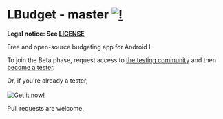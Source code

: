 LBudget - master [![!](https://travis-ci.org/Stoyicker/LBudget.svg?branch=master)](https://travis-ci.org/Stoyicker/LBudget)
=======

**Legal notice: See [LICENSE](https://raw.githubusercontent.com/Stoyicker/LBudget/master/LICENSE "LICENSE")**

Free and open-source budgeting app for Android L

To join the Beta phase, request access to [the testing community](https://plus.google.com/communities/117254163315407088886) and then [become a tester](https://play.google.com/apps/testing/org.jorge.lbudget).

Or, if you're already a tester, <br/><br/>
[![Get it now!](http://developer.android.com/images/brand/en_generic_rgb_wo_60.png "Get it now!")](https://play.google.com/store/apps/details?id=org.jorge.lbudget)



Pull requests are welcome.
